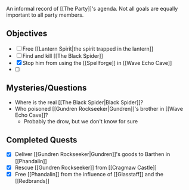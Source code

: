 ---
---
An informal record of [[The Party]]'s agenda. Not all goals are equally important to all party members.

## Objectives
- [ ] Free [[Lantern Spirit|the spirit trapped in the lantern]]
- [ ] Find and kill [[The Black Spider]]
 - [x] Stop him from using the [[Spellforge]] in [[Wave Echo Cave]]
- [ ] 

## Mysteries/Questions
- Where is the real [[The Black Spider|Black Spider]]?
- Who poisoned [[Gundren Rockseeker|Gundren]]'s brother in [[Wave Echo Cave]]?
	- Probably the drow, but we don't know for sure

## Completed Quests
- [x] Deliver [[Gundren Rockseeker|Gundren]]'s goods to Barthen in [[Phandalin]]
 - [x] Rescue [[Gundren Rockseeker]] from [[Cragmaw Castle]]
- [x] Free [[Phandalin]] from the influence of [[Glasstaff]] and the [[Redbrands]]